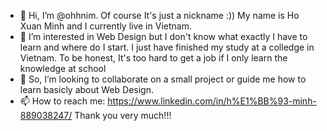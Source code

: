 - 👋 Hi, I’m @ohhnim. Of course It's just a nickname :)) 
     My name is Ho Xuan Minh and I currently live in Vietnam.  
- 👀 I’m interested in Web Design but I don't know what exactly I have to learn and where do I start. 
     I just have finished my study at a colledge in Vietnam. To be honest, It's too hard to get a job if I only learn the knowledge at school
- 💞️ So, I’m looking to collaborate on a small project or guide me how to learn basicly about Web Design.
- 📫 How to reach me: https://www.linkedin.com/in/h%E1%BB%93-minh-889038247/
  Thank you very much!!!
<!---
ohhnim/ohhnim is a ✨ special ✨ repository because its `README.md` (this file) appears on your GitHub profile.
You can click the Preview link to take a look at your changes.
--->

